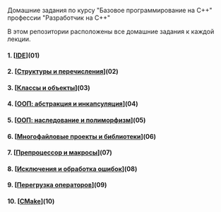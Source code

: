 Домашние задания по курсу "Базовое программирование на C++" профессии "Разработчик на С++"

В этом репозитории расположены все домашние задания к каждой лекции.

#### 1. [[IDE](https://github.com/CollectionStars/origin/tree/main/IDE)](01)
#### 2. [[Структуры и перечисления](https://github.com/CollectionStars/origin/tree/main/Структуры%20и%20перечисления)](02)
#### 3. [[Классы и объекты](https://github.com/CollectionStars/origin/tree/main/Классы%20и%20объекты)](03) 
#### 4. [[ООП: абстракция и инкапсуляция](https://github.com/CollectionStars/origin/tree/main/ООП:%20абстракция%20и%20инкапсуляция)](04)
#### 5. [[ООП: наследование и полиморфизм](https://github.com/CollectionStars/origin/tree/main/ООП:%20наследование%20и%20полиморфизм)](05)
#### 6. [[Многофайловые проекты и библиотеки](https://github.com/CollectionStars/origin/tree/main/Многофайловые%20проекты%20и%20библиотеки)](06)
#### 7. [[Препроцессор и макросы](https://github.com/CollectionStars/origin/tree/main/Препроцессор%20и%20макросы)](07)
#### 8. [[Исключения и обработка ошибок](https://github.com/CollectionStars/origin/tree/main/Исключения%20и%20обработка%20ошибок)](08)
#### 9. [[Перегрузка операторов](https://github.com/CollectionStars/origin/tree/main/Перегрузка%20операторов)](09)
#### 10. [[CMake](https://github.com/CollectionStars/origin/tree/main/CMake)](10)
